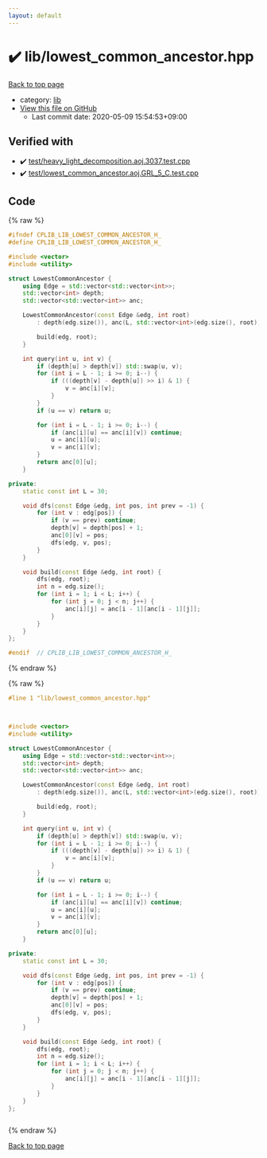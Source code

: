 ```yaml
---
layout: default
---
```


<!-- mathjax config similar to math.stackexchange -->
<script type="text/javascript" async
  src="https://cdnjs.cloudflare.com/ajax/libs/mathjax/2.7.5/MathJax.js?config=TeX-MML-AM_CHTML">
</script>
<script type="text/x-mathjax-config">
  MathJax.Hub.Config({
    TeX: { equationNumbers: { autoNumber: "AMS" }},
    tex2jax: {
      inlineMath: [ ['$','$'] ],
      processEscapes: true
    },
    "HTML-CSS": { matchFontHeight: false },
    displayAlign: "left",
    displayIndent: "2em"
  });
</script>

<script type="text/javascript" src="https://cdnjs.cloudflare.com/ajax/libs/jquery/3.4.1/jquery.min.js"></script>
<script src="https://cdn.jsdelivr.net/npm/jquery-balloon-js@1.1.2/jquery.balloon.min.js" integrity="sha256-ZEYs9VrgAeNuPvs15E39OsyOJaIkXEEt10fzxJ20+2I=" crossorigin="anonymous"></script>
<script type="text/javascript" src="../../assets/js/copy-button.js"></script>
<link rel="stylesheet" href="../../assets/css/copy-button.css" />


# :heavy_check_mark: lib/lowest_common_ancestor.hpp

<a href="../../index.html">Back to top page</a>

* category: <a href="../../index.html#e8acc63b1e238f3255c900eed37254b8">lib</a>
* <a href="{{ site.github.repository_url }}/blob/master/lib/lowest_common_ancestor.hpp">View this file on GitHub</a>
    - Last commit date: 2020-05-09 15:54:53+09:00




## Verified with

* :heavy_check_mark: <a href="../../verify/test/heavy_light_decomposition.aoj.3037.test.cpp.html">test/heavy_light_decomposition.aoj.3037.test.cpp</a>
* :heavy_check_mark: <a href="../../verify/test/lowest_common_ancestor.aoj.GRL_5_C.test.cpp.html">test/lowest_common_ancestor.aoj.GRL_5_C.test.cpp</a>


## Code

<a id="unbundled"></a>
{% raw %}
```cpp
#ifndef CPLIB_LIB_LOWEST_COMMON_ANCESTOR_H_
#define CPLIB_LIB_LOWEST_COMMON_ANCESTOR_H_

#include <vector>
#include <utility>

struct LowestCommonAncestor {
    using Edge = std::vector<std::vector<int>>;
    std::vector<int> depth;
    std::vector<std::vector<int>> anc;

    LowestCommonAncestor(const Edge &edg, int root)
        : depth(edg.size()), anc(L, std::vector<int>(edg.size(), root)) {

        build(edg, root);
    }

    int query(int u, int v) {
        if (depth[u] > depth[v]) std::swap(u, v);
        for (int i = L - 1; i >= 0; i--) {
            if (((depth[v] - depth[u]) >> i) & 1) {
                v = anc[i][v];
            }
        }
        if (u == v) return u;

        for (int i = L - 1; i >= 0; i--) {
            if (anc[i][u] == anc[i][v]) continue;
            u = anc[i][u];
            v = anc[i][v];
        }
        return anc[0][u];
    }

private:
    static const int L = 30;

    void dfs(const Edge &edg, int pos, int prev = -1) {
        for (int v : edg[pos]) {
            if (v == prev) continue;
            depth[v] = depth[pos] + 1;
            anc[0][v] = pos;
            dfs(edg, v, pos);
        }
    }

    void build(const Edge &edg, int root) {
        dfs(edg, root);
        int n = edg.size();
        for (int i = 1; i < L; i++) {
            for (int j = 0; j < n; j++) {
                anc[i][j] = anc[i - 1][anc[i - 1][j]];
            }
        }
    }
};

#endif  // CPLIB_LIB_LOWEST_COMMON_ANCESTOR_H_

```
{% endraw %}

<a id="bundled"></a>
{% raw %}
```cpp
#line 1 "lib/lowest_common_ancestor.hpp"



#include <vector>
#include <utility>

struct LowestCommonAncestor {
    using Edge = std::vector<std::vector<int>>;
    std::vector<int> depth;
    std::vector<std::vector<int>> anc;

    LowestCommonAncestor(const Edge &edg, int root)
        : depth(edg.size()), anc(L, std::vector<int>(edg.size(), root)) {

        build(edg, root);
    }

    int query(int u, int v) {
        if (depth[u] > depth[v]) std::swap(u, v);
        for (int i = L - 1; i >= 0; i--) {
            if (((depth[v] - depth[u]) >> i) & 1) {
                v = anc[i][v];
            }
        }
        if (u == v) return u;

        for (int i = L - 1; i >= 0; i--) {
            if (anc[i][u] == anc[i][v]) continue;
            u = anc[i][u];
            v = anc[i][v];
        }
        return anc[0][u];
    }

private:
    static const int L = 30;

    void dfs(const Edge &edg, int pos, int prev = -1) {
        for (int v : edg[pos]) {
            if (v == prev) continue;
            depth[v] = depth[pos] + 1;
            anc[0][v] = pos;
            dfs(edg, v, pos);
        }
    }

    void build(const Edge &edg, int root) {
        dfs(edg, root);
        int n = edg.size();
        for (int i = 1; i < L; i++) {
            for (int j = 0; j < n; j++) {
                anc[i][j] = anc[i - 1][anc[i - 1][j]];
            }
        }
    }
};



```
{% endraw %}

<a href="../../index.html">Back to top page</a>

